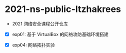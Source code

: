 # 2021-ns-public-Itzhakrees

* 2021 网络安全课程公开仓库

- [x] exp01: 基于 VirtualBox 的网络攻防基础环境搭建

- [x] exp04: 网络拓扑实验
